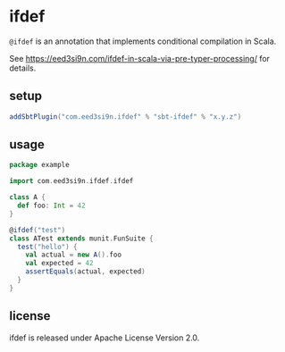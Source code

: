 ifdef
=====

`@ifdef` is an annotation that implements conditional compilation in Scala.

See https://eed3si9n.com/ifdef-in-scala-via-pre-typer-processing/ for details.

setup
-----

```scala
addSbtPlugin("com.eed3si9n.ifdef" % "sbt-ifdef" % "x.y.z")
```

usage
-----

```scala
package example

import com.eed3si9n.ifdef.ifdef

class A {
  def foo: Int = 42
}

@ifdef("test")
class ATest extends munit.FunSuite {
  test("hello") {
    val actual = new A().foo
    val expected = 42
    assertEquals(actual, expected)
  }
}
```

license
-------
ifdef is released under Apache License Version 2.0.
